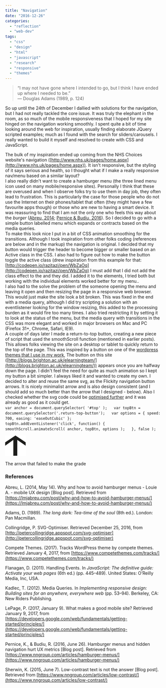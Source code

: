 ```yaml
---
title: "Navigation"
date: "2016-12-26"
categories: 
  - "reflection"
  - "web-dev"
tags: 
  - "css"
  - "design"
  - "html"
  - "javascript"
  - "research"
  - "responsive"
  - "themes"
---
```


> “I may not have gone where I intended to go, but I think I have ended up where I needed to be.”  
> ― Douglas Adams (1989, p. 124)

So up until the 24th of December I dallied with solutions for the navigation, but I had not really tackled the core issue. It was truly the elephant in the room, as so much of the mobile responsiveness that I hoped for my site hinged on the navigation working smoothly. I spent quite a bit of time looking around the web for inspiration, usually finding elaborate JQuery scripted examples; much as I found with the search for sliders/carousels. I really wanted to build it myself and resolved to create with CSS and JavaScript.  
  
The bulk of my inspiration ended up coming from the NHS Choices website's navigation ([http://www.nhs.uk/pages/home.aspx](http://www.nhs.uk/pages/home.aspx)). It isn't responsive, but the styling of it says serious and health, so I thought what if I make a really responsive nav/menu based on a similar layout?  
I also really didn't want to create a hamburger menu (the three lined menu icon used on many mobile/responsive sites). Personally I think that these are overused and when I observe folks try to use them in day job, they often lead to frustration. This is particularly the case for those people who do not use the Internet on their phones/tablet that often (they might have a few favourite apps though) or those who are new to having a smart device. It was reassuring to find that I am not the only one who feels this way about the _burger_ ([Abreu, 2014](https://lmjabreu.com/post/why-and-how-to-avoid-hamburger-menus/); [Pernice & Budiu, 2016](https://www.nngroup.com/articles/hamburger-menus/)). So I decided to go with a simple button labelled menu which expands or contracts based on the media queries.  
To make this look nice I put in a bit of CSS animation smoothing for the transitions. Although I took inspiration from other folks coding (references are below and in the markup) the navigation is original. I decided that my button would trigger the header to become bigger or smaller based on an Active class in the CSS. I also had to figure out how to make the button toggle the active class (drew inspiration from this example for that: [http://codepen.io/razitazi/pen/WbZaOq](http://codepen.io/razitazi/pen/WbZaOq) <fn>I must add that I did not add the class effect to the <body> and they did. I added it to the elements, I tried both but working with the individual elements worked better for my menu.</fn>.  
I also had to the solve the problem of the someone opening the menu and leaving it open and then resizing the page in a responsive web browser. This would just make the site look a bit broken. This was fixed in the end with a media query, although I did try scripting a solution with an eventlistener looking for the window resizing, this added to the processing burden as it would fire too many times. I also tried restricting it by setting it to look at the status of the menu, but the media query with transitions in the CSS was more elegant and worked in major browsers on Mac and PC (Firefox 31+, Chrome, Safari, IE9).  
A couple of days later I made a return-to-top button, creating a new piece of script that used the smoothScroll function (mentioned in earlier posts). This allows folks viewing the site on a desktop or tablet to quickly return to the top of the page. This was inspired by a button on one of the [wordpress themes that I use in my work](http://blogs.brighton.ac.uk/elearningteam/), <fn>The button on this site ([http://blogs.brighton.ac.uk/elearningteam/](http://blogs.brighton.ac.uk/elearningteam/)) appears once you are halfway down the page. I didn't feel the need for quite as much animation so I kept my button a bit simpler.</fn> I always liked it and wanted to create my own. I decided to alter and reuse the same svg, as the Flickity navigation button arrows. It is nicely minimalist arrow and is also design consistent (and I should add so much better than the arrow that I designed - below). Also I checked whether the svg code could be [optimised further](http://petercollingridge.appspot.com/svg-optimiser) and it was already as good as it could get.  
`var anchor = document.querySelector( '#top' );  
var topBtn = document.querySelector('.return-top-button');  
var options = { speed: 700, easing: 'easeOutCubic' };`  
`topBtn.addEventListener('click', function() {  
smoothScroll.animateScroll( anchor, topBtn, options );  
}, false );`

[![Image of arrow svg attempt](images/arrow.png)](http://fionamacneill.co.uk/blog/2016/12/26/navigation/arrow/)

The arrow that failed to make the grade

### References

Abreu, L. (2014, May 14). Why and how to avoid hamburger menus - Louie A. - mobile UX design \[Blog post\]. Retrieved from [https://lmjabreu.com/post/why-and-how-to-avoid-hamburger-menus/](https://lmjabreu.com/post/why-and-how-to-avoid-hamburger-menus/)

Adams, D. (1989). _The long dark: Tea-time of the soul_ (8th ed.). London: Pan Macmillan.

Collingridge, P. SVG-Optimiser. Retrieved December 25, 2016, from [http://petercollingridge.appspot.com/svg-optimiser](http://petercollingridge.appspot.com/svg-optimiser)

Compete Themes. (2017). Tracks WordPress theme by compete themes. Retrieved January 4, 2017, from [https://www.competethemes.com/tracks/](https://www.competethemes.com/tracks/)

Flanagan, D. (2011). Handling Events. In _JavaScript: The definitive guide: Activate your web pages_ (6th ed.) (pp. 445–489). United States: O’Reilly Media, Inc, USA.

Kadlec, T. (2012). Media Queries. In _Implementing responsive design: Building sites for an anywhere, everywhere web_ (pp. 53–94). Berkeley, CA: New Riders Publishing.

LePage, P. (2017, January 9). What makes a good mobile site? Retrieved January 9, 2017, from [https://developers.google.com/web/fundamentals/getting-started/principles/](https://developers.google.com/web/fundamentals/getting-started/principles/)

Pernice, K., & Budiu, R. (2016, June 26). Hamburger menus and hidden navigation hurt UX metrics \[Blog post\]. Retrieved from [https://www.nngroup.com/articles/hamburger-menus/](https://www.nngroup.com/articles/hamburger-menus/)

Sherwin, K. (2015, June 7). Low-contrast text is not the answer \[Blog post\]. Retrieved from [https://www.nngroup.com/articles/low-contrast/](https://www.nngroup.com/articles/low-contrast/)
